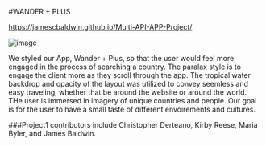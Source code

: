 #WANDER + PLUS

https://jamescbaldwin.github.io/Multi-API-APP-Project/ 

![image](https://user-images.githubusercontent.com/70101203/96610194-593f9e00-12c9-11eb-8232-d7a4ab855505.png)

We styled our App, Wander + Plus, so that the user would feel more engaged in the process of  searching a country. The paralax style is to engage the client more as they scroll through the app.
The tropical water backdrop and opacity of the layout was utilized to convey seemless and easy traveling, whether that be around the website or around the world.
THe user is immersed in imagery of unique countries and people. Our goal is for the user to have a small taste of different envoirements and cultures.

###Project1 contributors include Christopher Derteano, Kirby Reese, Maria Byler, and James Baldwin.